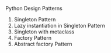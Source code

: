 
Python Design Patterns
<br>
1. Singleton Pattern <br>
2. Lazy instantiation in Singleton Pattern <br>
3. Singleton with metaclass <br>
4. Factory Pattern <br>
5. Abstract factory Pattern <br>
